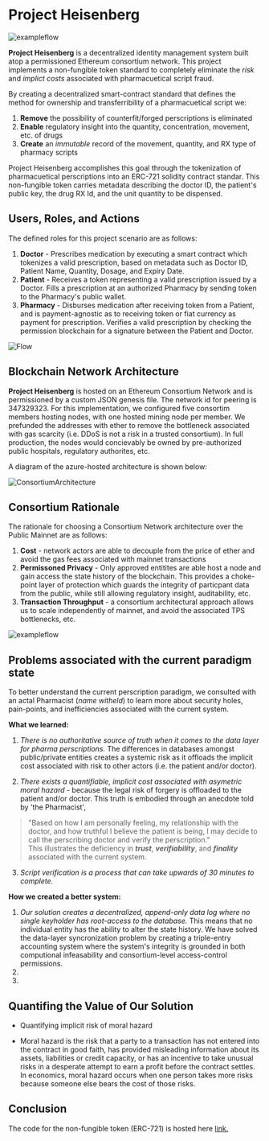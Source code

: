 # Project Heisenberg

![exampleflow](https://github.com/tylerdiaz/Heisenberg/blob/master/brand-assests/App%20Logo.jpg)

<b>Project Heisenberg</b> is a decentralized identity management system built atop a permissioned Ethereum consortium network.  This project implements a non-fungible token standard to completely eliminate the <i>risk</i> and <i>implict costs</i> associated with pharmacuetical script fraud.

By creating a decentralized smart-contract standard that defines the method for ownership and transferribility of a pharmacuetical script we:
  1. <b>Remove</b> the possibility of counterfit/forged perscriptions is eliminated
  2. <b>Enable</b> regulatory insight into the quantity, concentration, movement, etc. of drugs
  3. <b>Create</b> an <i>immutable</i> record of the movement, quantity, and RX type of pharmacy scripts
  
Project Heisenberg accomplishes this goal through the tokenization of pharmacuetical perscriptions into an ERC-721 solidity contract standar.  This non-fungible token carries metadata describing the doctor ID, the patient's public key, the drug RX Id, and the unit quantity to be dispensed.


## Users, Roles, and Actions

The defined roles for this project scenario are as follows:
  1. <b>Doctor</b> - Prescribes medication by executing a smart contract which tokenizes a valid prescription, based on metadata such as Doctor ID, Patient Name, Quantity, Dosage, and Expiry Date.
  2. <b>Patient</b> - Receives a token representing a valid prescription issued by a Doctor. Fills a prescription at an authorized Pharmacy by sending token to the Pharmacy's public wallet.
  3. <b>Pharmacy</b> - Disburses medication after receiving token from a Patient, and is payment-agnostic as to receiving token or fiat currency as payment for prescription. Verifies a valid prescription by checking the permission blockchain for a signature between the Patient and Doctor.
    
 ![Flow](https://github.com/tylerdiaz/Heisenberg/blob/master/brand-assests/Token%20issuance%20and%20prescription%20flow%20chart.png)
 
## Blockchain Network Architecture
<b>Project Heisenberg</b> is hosted on an Ethereum Consortium Network and is permissioned by a custom JSON genesis file.  The network id for peering is 347329323.  For this implementation, we configured five consortim members hosting nodes, with one hosted mining node per member.  We prefunded the addresses with  ether to remove the bottleneck associated with gas scarcity (i.e. DDoS is not a risk in a trusted consortium). In full production, the nodes would concievably be owned by pre-authorized public hospitals, regulatory authorites, etc. 

A diagram of the azure-hosted architecture is shown below:

![ConsortiumArchitecture](https://github.com/tylerdiaz/Heisenberg/blob/master/brand-assests/Ethereum%20Consortium%20Architecture.PNG)



## Consortium Rationale
The rationale for choosing a Consortium Network architecture over the Public Mainnet are as follows:

  1. <b>Cost</b> - network actors are able to decouple from the price of ether and avoid the gas fees associated with mainnet transactions
  2. <b>Permissoned Privacy</b> - Only approved entitites are able host a node and gain access the state history of the blockchain.  This provides a choke-point layer of protection which guards the integrity of particpant data from the public, while still allowing regulatory insight, auditability, etc.
  3. <b>Transaction Throughput</b> - a consortium architectural approach allows us to scale independently of mainnet, and avoid the associated TPS bottlenecks, etc.

![exampleflow](https://github.com/tylerdiaz/Heisenberg/blob/master/brand-assests/consortiumRationale.PNG)


## Problems associated with the current paradigm state
To better understand the current perscription paradigm, we consulted with an actal Pharmacist (<i>name witheld</i>) to learn more about security holes, pain-points, and inefficiencies associated with the current system.

<b>What we learned:</b>
  1. <i>There is no authoritative source of truth when it comes to the data layer for pharma perscriptions.</i>  The differences in databases amongst public/private entities creates a systemic risk as it offloads the implicit cost associated with risk to other actors (i.e. the patient and/or doctor). 
  
  2. <i>There exists a quantifiable, implicit cost associated with asymetric moral hazard</i> - because the legal risk of forgery is offloaded to the patient and/or doctor.  This truth is embodied through an anecdote told by 'the Pharmacist',  
  > "Based on how I am personally feeling, my relationship with the doctor, and how truthful I believe the patient is being, I may decide to call the perscribing doctor and verify the perscription."  
  This illustrates the deficiency in <i><b>trust</b></i>, <i><b>verifiability</b></i>, and <i><b>finality</b></i> associated with the current system.
  
  3. <i>Script verification is a process that can take upwards of 30 minutes to complete.</i>
  
<b>How we created a better system:</b>
  1.  <i>Our solution creates a decentralized, append-only data log where no single keyholder has root-access to the database.</i>  This means that no individual entity has the ability to alter the state history. We have solved the data-layer syncronization problem by creating a triple-entry accounting system where the system's integrity is grounded in both computional infeasability and consortium-level access-control permissions. 
  2.
  3. 
 
## Quantifing the Value of Our Solution
- Quantifying implicit risk of moral hazard

- Moral hazard is the risk that a party to a transaction has not entered into the contract in good faith, has provided misleading information about its assets, liabilities or credit capacity, or has an incentive to take unusual risks in a desperate attempt to earn a profit before the contract settles.  In economics, moral hazard occurs when one person takes more risks because someone else bears the cost of those risks.

## Conclusion

The code for the non-fungible token (ERC-721) is hosted here [link.](link.)
